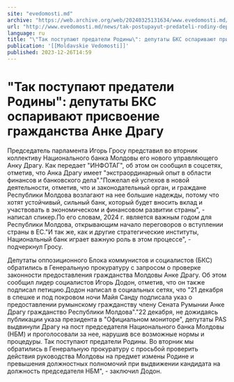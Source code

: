 ```yaml
---
site: "evedomosti.md"
archive: "https://web.archive.org/web/20240325131634/www.evedomosti.md/news/tak-postupayut-predateli-rodiny-deputaty-bks-osparivayut-pri"
url: "http://www.evedomosti.md/news/tak-postupayut-predateli-rodiny-deputaty-bks-osparivayut-pri"
language: ru
title: "\"Так поступают предатели Родины\": депутаты БКС оспаривают присвоение гражданства Анке Драгу"
publication: '[[Moldavskie Vedomosti]]'
published: 2023-12-26T14:59
---
```


# "Так поступают предатели Родины": депутаты БКС оспаривают присвоение гражданства Анке Драгу

Председатель парламента Игорь Гросу представил во вторник коллективу Национального банка Молдовы его нового управляющего Анку Драгу. Как передает "ИНФОТАГ", об этом он сообщил в соцсетях, отметив, что Анка Драгу имеет "экстраординарный опыт в области финансов и банковского дела"."Пожелал ей успехов в новой деятельности, отметив, что и законодательный орган, и граждане Республики Молдова возлагают на нее большие надежды, потому что хотят устойчивый, сильный банк, который будет вносить вклад и участвовать в экономическом и финансовом развитии страны", - написал спикер.По его словам, 2024 г. является важным годом для Республики Молдова, открывающим начало переговоров о вступлении страны в ЕС."И так же, как и другие стратегические институты, Национальный банк играет важную роль в этом процессе", - подчеркнул Гросу.

Депутаты оппозиционного Блока коммунистов и социалистов (БКС) обратились в Генеральную прокуратуру с запросом о проверке законности предоставления гражданства Молдовы Анке Драгу. Об этом сообщил лидер социалистов Игорь Додон, отметив, что он также подписал петицию.Додон написал в социальных сетях, что "21 декабря в спешке и под покровом ночи Майя Санду подписала указ о предоставлении румынскому гражданству члену Сената Румынии Анке Драгу гражданство Республики Молдова"."22 декабря, не дожидаясь публикации указа президента в "Официальном мониторе", депутаты PAS выдвинули Драгу на пост председателя Национального банка Молдовы (НБМ) и проголосовали за нее, нарушив все возможные нормы и процедуры. Так поступают предатели Родины. Во вторник мы обратились в Генеральную прокуратуру с просьбой проверить действия руководства Молдовы на предмет измены Родине и превышения должностных полномочий при выдвижении кандидата на должность председателя НБМ", - заключил Додон.